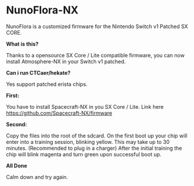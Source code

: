 # NunoFlora-NX
NunoFlora is a customized firmware for the Nintendo Switch v1 Patched SX CORE.

<B>What is this?</B>

Thanks to a opensource SX Core / Lite compatible firmware, you can now install Atmosphere-NX in your Switch v1 patched.

<B>Can i run CTCaer/hekate?</B>

Yes support patched erista chips.


<B>First:</B>

You have to install Spacecraft-NX in you SX Core / Lite.
Link here https://github.com/Spacecraft-NX/firmware

<B>Second:</B>

Copy the files into the root of the sdcard.
On the first boot up your chip will enter into a training session, blinking yellow. This may take up to 30 minutes. (Recommended to plug in a charger)
After the initial training the chip will blink magenta and turn green upon successful boot up.

<B>All Done</B>

Calm down and try again.
